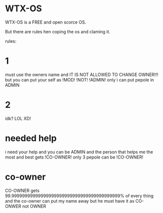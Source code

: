 # WTX-OS

WTX-OS is a FREE and open scorce OS.

But there are rules hen coping the os and claming it.

rules:
# 1
must use the owners name and IT IS NOT ALLOWED TO CHANGE OWNER!!!
but you can put your self as !MOD! !NOT! !ADMIN!
only i can put pepole in ADMIN

# 2

idk? LOL XD!

# needed help
i need your help and you can be ADMIN
and the person that helps me the most and best gets !CO-OWNER!
only 3 pepole can be !CO-OWNER!

# co-owner
CO-OWNER gets 99.99999999999999999999999999999999999999999% of every thing and the co-owner can put my name away but he must have it as CO-ONWER not OWNER

